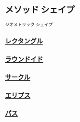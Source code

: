 # メソッド シェイプ

ジオメトリック シェイプ

## [レクタングル](https://github.com/ghsumiyasu/Swift/blob/main/README-SpriteShape-Rectangle-jp.md)
## [ラウンドイド](https://github.com/ghsumiyasu/Swift/blob/main/README-SpriteShape-Rounded-jp.md)
## [サークル](https://github.com/ghsumiyasu/Swift/blob/main/README-SpriteShape-Circle-jp.md)
## [エリプス](https://github.com/ghsumiyasu/Swift/blob/main/README-SpriteShape-Ellipse-jp.md)
## [パス](https://github.com/ghsumiyasu/Swift/blob/main/README-SpriteShape-Path-jp.md)